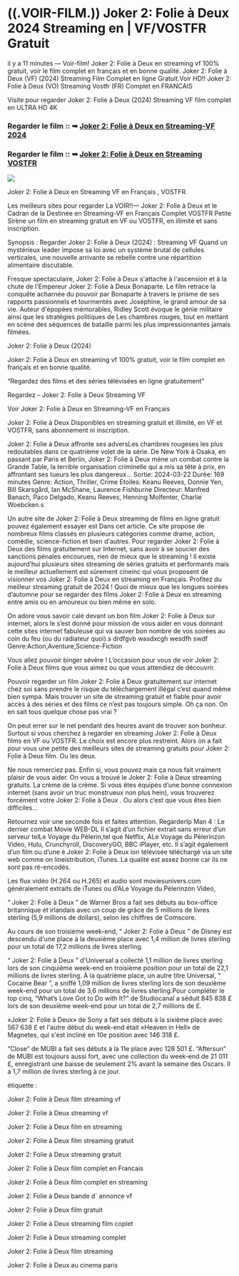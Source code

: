 #	((.VOIR-FILM.)) Joker 2: Folie à Deux 2024 Streaming en | VF/VOSTFR Gratuit

il y a 11 minutes — Voir-film! Joker 2: Folie à Deux en streaming vf 100% gratuit, voir le film complet en français et en bonne qualité. Joker 2: Folie à Deux (VF) (2024) Streaming Film Complet en ligne Gratuit.Voir HD!! Joker 2: Folie à Deux (VO) Streaming Vostfr (FR) Complet en FRANCAIS

Visite pour regarder Joker 2: Folie à Deux (2024) Streaming VF film complet en ULTRA HD 4K

### Regarder le film :: ➥ [Joker 2: Folie à Deux en Streaming-VF 2024](https://t.co/MJtdAjvmei)

### Regarder le film :: ➥ [Joker 2: Folie à Deux en Streaming VOSTFR](https://t.co/MJtdAjvmei)

<p dir="auto"><a href="https://t.co/MJtdAjvmei" title="PLAYNOW" rel="nofollow"><img src="https://i.imgur.com/jhNGoEt.gif" style="max-width: 100%;"></a></p>

Joker 2: Folie à Deux en Streaming VF en Français , VOSTFR

Les meilleurs sites pour regarder La VOIR!!— Joker 2: Folie à Deux et le Cadran de la Destinée en Streaming-VF en Français Complet VOSTFR Petite Sirène un film en streaming gratuit en VF ou VOSTFR, en illimité et sans inscription.

Synopsis : Regarder Joker 2: Folie à Deux (2024) : Streaming VF Quand un mystérieux leader impose sa loi avec un système brutal de cellules verticales, une nouvelle arrivante se rebelle contre une répartition alimentaire discutable.

Fresque spectaculaire, Joker 2: Folie à Deux s'attache à l'ascension et à la chute de l'Empereur Joker 2: Folie à Deux Bonaparte. Le film retrace la conquête acharnée du pouvoir par Bonaparte à travers le prisme de ses rapports passionnels et tourmentés avec Joséphine, le grand amour de sa vie. Auteur d'épopées mémorables, Ridley Scott évoque le génie militaire ainsi que les stratégies politiques de Les chambres rouges, tout en mettant en scène des séquences de bataille parmi les plus impressionnantes jamais filmées.

Joker 2: Folie à Deux (2024)

Joker 2: Folie à Deux en streaming vf 100% gratuit, voir le film complet en français et en bonne qualité.

“Regardez des films et des séries télévisées en ligne gratuitement”

Regardez – Joker 2: Folie à Deux Streaming VF

Voir Joker 2: Folie à Deux en Streaming-VF en Français

Joker 2: Folie à Deux Disponibles en streaming gratuit et illimité, en VF et VOSTFR, sans abonnement ni inscription.

Joker 2: Folie à Deux affronte ses adversLes chambres rougeses les plus redoutables dans ce quatrième volet de la série. De New York à Osaka, en passant par Paris et Berlin, Joker 2: Folie à Deux mène un combat contre la Grande Table, la terrible organisation criminelle qui a mis sa tête à prix, en affrontant ses tueurs les plus dangereux... Sortie: 2024-03-22 Durée: 169 minutes Genre: Action, Thriller, Crime Etoiles: Keanu Reeves, Donnie Yen, Bill Skarsgård, Ian McShane, Laurence Fishburne Directeur: Manfred Banach, Paco Delgado, Keanu Reeves, Henning Molfenter, Charlie Woebcken.s

Un autre site de Joker 2: Folie à Deux streaming de films en ligne gratuit pouvez également essayer est Dans cet article. Ce site propose de nombreux films classés en plusieurs catégories comme drame, action, comédie, science-fiction et bien d'autres. Pour regarder Joker 2: Folie à Deux des films gratuitement sur Internet, sans avoir à se soucier des sanctions pénales encourues, rien de mieux que le streaming ! Il existe aujourd’hui plusieurs sites streaming de séries gratuits et performants mais le meilleur actuellement est sûrement cineinc qui vous proposent de visionner vos Joker 2: Folie à Deux en streaming en Français. Profitez du meilleur streaming gratuit de 2024 ! Quoi de mieux que les longues soirées d’automne pour se regarder des films Joker 2: Folie à Deux en streaming entre amis ou en amoureux ou bien même en solo.

On adore vous savoir calé devant un bon film Joker 2: Folie à Deux sur internet, alors le s’est donné pour mission de vous aider en vous donnant cette sites internet fabuleuse qui va sauver bon nombre de vos soirées au coin du feu (ou du radiateur quoi).s drdfgvb wasdxcgh wesdfh swdf Genre:Action,Aventure,Science-Fiction

Vous allez pouvoir binger sévère ! L’occasion pour vous de voir Joker 2: Folie à Deux films que vous aimez ou que vous attendiez de découvrir.

Pouvoir regarder un film Joker 2: Folie à Deux gratuitement sur internet chez soi sans prendre le risque du téléchargement illégal c’est quand même bien sympa. Mais trouver un site de streaming gratuit et fiable pour avoir accès à des séries et des films ce n’est pas toujours simple. Oh ça non. On en sait tous quelque chose pas vrai ?

On peut errer sur le net pendant des heures avant de trouver son bonheur. Surtout si vous cherchez à regarder en streaming Joker 2: Folie à Deux films en VF ou VOSTFR. Le choix est encore plus restreint. Alors on a fait pour vous une petite des meilleurs sites de streaming gratuits pour Joker 2: Folie à Deux film. Ou les deux.

Ne nous remerciez pas. Enfin si, vous pouvez mais ça nous fait vraiment plaisir de vous aider. On vous a trouvé le Joker 2: Folie à Deux streaming gratuits. La crème de la crème. Si vous êtes équipés d’une bonne connexion internet (sans avoir un truc monstrueux non plus hein), vous trouverez forcément votre Joker 2: Folie à Deux . Ou alors c’est que vous êtes bien difficiles…

Retournez voir une seconde fois et faites attention. RegarderIp Man 4 : Le dernier combat Movie WEB-DL Il s’agit d’un fichier extrait sans erreur d’un serveur telLe Voyage du Pèlerin,tel que Netflix, ALe Voyage du Pèlerinzon Video, Hulu, Crunchyroll, DiscoveryGO, BBC iPlayer, etc. Il s’agit également d’un film ou d’une é Joker 2: Folie à Deux ion télévisée téléchargé via un site web comme on lineistribution, iTunes. La qualité est assez bonne car ils ne sont pas ré-encodés.

Les flux vidéo (H.264 ou H.265) et audio sont moviesunivers.com généralement extraits de iTunes ou d’ALe Voyage du Pèlerinzon Video,

“ Joker 2: Folie à Deux ” de Warner Bros a fait ses débuts au box-office britannique et irlandais avec un coup de grâce de 5 millions de livres sterling (5,9 millions de dollars), selon les chiffres de Comscore.

Au cours de son troisième week-end, “ Joker 2: Folie à Deux ” de Disney est descendu d'une place à la deuxième place avec 1,4 million de livres sterling pour un total de 17,2 millions de livres sterling.

“ Joker 2: Folie à Deux ” d'Universal a collecté 1,1 million de livres sterling lors de son cinquième week-end en troisième position pour un total de 22,1 millions de livres sterling. À la quatrième place, un autre titre Universal, “ Cocaine Bear ”, a sniffé 1,09 million de livres sterling lors de son deuxième week-end pour un total de 3,6 millions de livres sterling.Pour compléter le top cinq, “What’s Love Got to Do with It?” de Studiocanal a séduit 845 838 £ lors de son deuxième week-end pour un total de 2,7 millions de £.

«Joker 2: Folie à Deux» de Sony a fait ses débuts à la sixième place avec 567 638 £ et l'autre début du week-end était «Heaven in Hell» de Magnetes, qui s'est incliné en 10e position avec 146 318 £.

“Close” de MUBI a fait ses débuts à la 11e place avec 128 501 £. “Aftersun” de MUBI est toujours aussi fort, avec une collection du week-end de 21 011 £, enregistrant une baisse de seulement 2% avant la semaine des Oscars. Il a 1,7 million de livres sterling à ce jour.

étiquette :

Joker 2: Folie à Deux film streaming vf

Joker 2: Folie à Deux streaming vf

Joker 2: Folie à Deux film en streaming

Joker 2: Folie à Deux film streaming gratuit

Joker 2: Folie à Deux streaming gratuit

Joker 2: Folie à Deux film complet en Francais

Joker 2: Folie à Deux film complet en streaming

Joker 2: Folie à Deux bande d` annonce vf

Joker 2: Folie à Deux film gratuit

Joker 2: Folie à Deux streaming film coplet

Joker 2: Folie à Deux streaming complet

Joker 2: Folie à Deux film streaming

Joker 2: Folie à Deux au cinema paris
